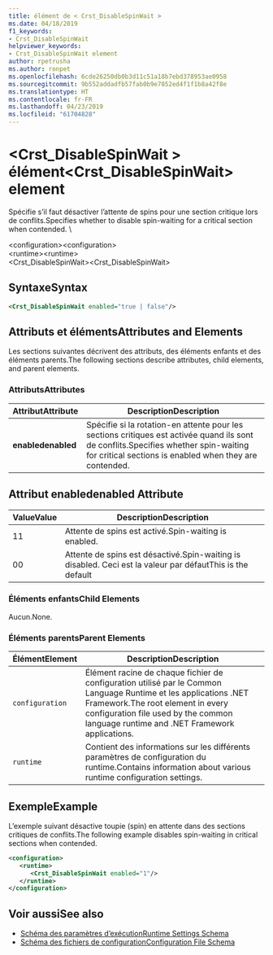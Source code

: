 ```yaml
---
title: élément de < Crst_DisableSpinWait >
ms.date: 04/18/2019
f1_keywords:
- Crst_DisableSpinWait
helpviewer_keywords:
- Crst_DisableSpinWait element
author: rpetrusha
ms.author: ronpet
ms.openlocfilehash: 6cde26250db0b3d11c51a18b7ebd378953ae0958
ms.sourcegitcommit: 9b552addadfb57fab0b9e7852ed4f1f1b8a42f8e
ms.translationtype: HT
ms.contentlocale: fr-FR
ms.lasthandoff: 04/23/2019
ms.locfileid: "61704828"
---
```

# <a name="crstdisablespinwait-element"></a><span data-ttu-id="82083-102">\<Crst_DisableSpinWait > élément</span><span class="sxs-lookup"><span data-stu-id="82083-102">\<Crst_DisableSpinWait> element</span></span>

<span data-ttu-id="82083-103">Spécifie s’il faut désactiver l’attente de spins pour une section critique lors de conflits.</span><span class="sxs-lookup"><span data-stu-id="82083-103">Specifies whether to disable spin-waiting for a critical section when contended.</span></span> \ 
  
 <span data-ttu-id="82083-104">\<configuration></span><span class="sxs-lookup"><span data-stu-id="82083-104">\<configuration></span></span>  
<span data-ttu-id="82083-105">\<runtime></span><span class="sxs-lookup"><span data-stu-id="82083-105">\<runtime></span></span>  
<span data-ttu-id="82083-106">\<Crst_DisableSpinWait></span><span class="sxs-lookup"><span data-stu-id="82083-106">\<Crst_DisableSpinWait></span></span>  
  
## <a name="syntax"></a><span data-ttu-id="82083-107">Syntaxe</span><span class="sxs-lookup"><span data-stu-id="82083-107">Syntax</span></span>  
  
```xml  
<Crst_DisableSpinWait enabled="true | false"/>  
```  
  
## <a name="attributes-and-elements"></a><span data-ttu-id="82083-108">Attributs et éléments</span><span class="sxs-lookup"><span data-stu-id="82083-108">Attributes and Elements</span></span>

<span data-ttu-id="82083-109">Les sections suivantes décrivent des attributs, des éléments enfants et des éléments parents.</span><span class="sxs-lookup"><span data-stu-id="82083-109">The following sections describe attributes, child elements, and parent elements.</span></span>  
  
### <a name="attributes"></a><span data-ttu-id="82083-110">Attributs</span><span class="sxs-lookup"><span data-stu-id="82083-110">Attributes</span></span>  
  
|<span data-ttu-id="82083-111">Attribut</span><span class="sxs-lookup"><span data-stu-id="82083-111">Attribute</span></span>|<span data-ttu-id="82083-112">Description</span><span class="sxs-lookup"><span data-stu-id="82083-112">Description</span></span>|  
|---------------|-----------------|  
|<span data-ttu-id="82083-113">**enabled**</span><span class="sxs-lookup"><span data-stu-id="82083-113">**enabled**</span></span>|<span data-ttu-id="82083-114">Spécifie si la rotation-en attente pour les sections critiques est activée quand ils sont de conflits.</span><span class="sxs-lookup"><span data-stu-id="82083-114">Specifies whether spin-waiting for critical sections is enabled when they are contended.</span></span>|  
  
## <a name="enabled-attribute"></a><span data-ttu-id="82083-115">Attribut enabled</span><span class="sxs-lookup"><span data-stu-id="82083-115">enabled Attribute</span></span>  
  
|<span data-ttu-id="82083-116">Value</span><span class="sxs-lookup"><span data-stu-id="82083-116">Value</span></span>|<span data-ttu-id="82083-117">Description</span><span class="sxs-lookup"><span data-stu-id="82083-117">Description</span></span>|  
|-----------|-----------------|  
|<span data-ttu-id="82083-118">1</span><span class="sxs-lookup"><span data-stu-id="82083-118">1</span></span>|<span data-ttu-id="82083-119">Attente de spins est activé.</span><span class="sxs-lookup"><span data-stu-id="82083-119">Spin-waiting is enabled.</span></span>|  
|<span data-ttu-id="82083-120">0</span><span class="sxs-lookup"><span data-stu-id="82083-120">0</span></span>|<span data-ttu-id="82083-121">Attente de spins est désactivé.</span><span class="sxs-lookup"><span data-stu-id="82083-121">Spin-waiting is disabled.</span></span> <span data-ttu-id="82083-122">Ceci est la valeur par défaut</span><span class="sxs-lookup"><span data-stu-id="82083-122">This is the default</span></span>|  
  
### <a name="child-elements"></a><span data-ttu-id="82083-123">Éléments enfants</span><span class="sxs-lookup"><span data-stu-id="82083-123">Child Elements</span></span>  
 <span data-ttu-id="82083-124">Aucun.</span><span class="sxs-lookup"><span data-stu-id="82083-124">None.</span></span>  
  
### <a name="parent-elements"></a><span data-ttu-id="82083-125">Éléments parents</span><span class="sxs-lookup"><span data-stu-id="82083-125">Parent Elements</span></span>  
  
|<span data-ttu-id="82083-126">Élément</span><span class="sxs-lookup"><span data-stu-id="82083-126">Element</span></span>|<span data-ttu-id="82083-127">Description</span><span class="sxs-lookup"><span data-stu-id="82083-127">Description</span></span>|  
|-------------|-----------------|  
|`configuration`|<span data-ttu-id="82083-128">Élément racine de chaque fichier de configuration utilisé par le Common Language Runtime et les applications .NET Framework.</span><span class="sxs-lookup"><span data-stu-id="82083-128">The root element in every configuration file used by the common language runtime and .NET Framework applications.</span></span>|  
|`runtime`|<span data-ttu-id="82083-129">Contient des informations sur les différents paramètres de configuration du runtime.</span><span class="sxs-lookup"><span data-stu-id="82083-129">Contains information about various runtime configuration settings.</span></span>|  
  
## <a name="example"></a><span data-ttu-id="82083-130">Exemple</span><span class="sxs-lookup"><span data-stu-id="82083-130">Example</span></span>  

<span data-ttu-id="82083-131">L’exemple suivant désactive toupie (spin) en attente dans des sections critiques de conflits.</span><span class="sxs-lookup"><span data-stu-id="82083-131">The following example disables spin-waiting in critical sections when contended.</span></span>  
  
```xml  
<configuration>  
   <runtime>  
      <Crst_DisableSpinWait enabled="1"/>  
   </runtime>  
</configuration>  
```  
  
## <a name="see-also"></a><span data-ttu-id="82083-132">Voir aussi</span><span class="sxs-lookup"><span data-stu-id="82083-132">See also</span></span>

- [<span data-ttu-id="82083-133">Schéma des paramètres d’exécution</span><span class="sxs-lookup"><span data-stu-id="82083-133">Runtime Settings Schema</span></span>](../../../../../docs/framework/configure-apps/file-schema/runtime/index.md)
- [<span data-ttu-id="82083-134">Schéma des fichiers de configuration</span><span class="sxs-lookup"><span data-stu-id="82083-134">Configuration File Schema</span></span>](../../../../../docs/framework/configure-apps/file-schema/index.md)
